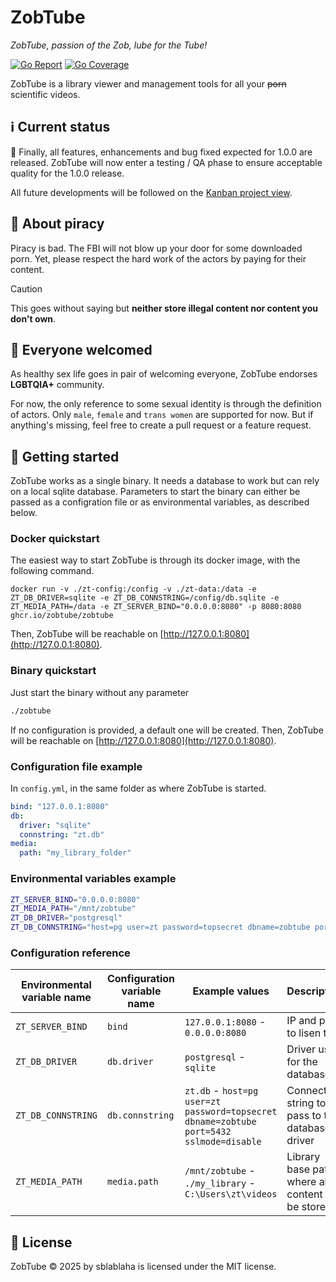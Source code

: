 # ZobTube

_ZobTube, passion of the Zob, lube for the Tube!_


[![Go Report](https://goreportcard.com/badge/github.com/zobtube/zobtube)](https://goreportcard.com/report/github.com/zobtube/zobtube)
[![Go Coverage](https://github.com/zobtube/zobtube/wiki/coverage.svg)](https://raw.githack.com/wiki/zobtube/zobtube/coverage.html)

ZobTube is a library viewer and management tools for all your ~~porn~~ scientific videos.

## :information_source: Current status

:tada: Finally, all features, enhancements and bug fixed expected for 1.0.0 are released.
ZobTube will now enter a testing / QA phase to ensure acceptable quality for the 1.0.0 release.

All future developments will be followed on the [Kanban project view](https://github.com/orgs/zobtube/projects/1).

## :cop: About piracy

Piracy is bad. The FBI will not blow up your door for some downloaded porn. Yet, please respect the hard work of the actors by paying for their content.

> [!CAUTION]
> This goes without saying but **neither store illegal content nor content you don't own**.

## :wave: Everyone welcomed

As healthy sex life goes in pair of welcoming everyone, ZobTube endorses **LGBTQIA+** community.

For now, the only reference to some sexual identity is through the definition of actors. Only `male`, `female` and `trans women` are supported for now. But if anything's missing, feel free to create a pull request or a feature request.

## :vertical_traffic_light: Getting started

ZobTube works as a single binary. It needs a database to work but can rely on a local sqlite database. Parameters to start the binary can either be passed as a configration file or as environmental variables, as described below.

### Docker quickstart

The easiest way to start ZobTube is through its docker image, with the following command.

```
docker run -v ./zt-config:/config -v ./zt-data:/data -e ZT_DB_DRIVER=sqlite -e ZT_DB_CONNSTRING=/config/db.sqlite -e ZT_MEDIA_PATH=/data -e ZT_SERVER_BIND="0.0.0.0:8080" -p 8080:8080 ghcr.io/zobtube/zobtube
```

Then, ZobTube will be reachable on [http://127.0.0.1:8080](http://127.0.0.1:8080).

### Binary quickstart

Just start the binary without any parameter

```sh
./zobtube
```

If no configuration is provided, a default one will be created.
Then, ZobTube will be reachable on [http://127.0.0.1:8080](http://127.0.0.1:8080).

### Configuration file example

In `config.yml`, in the same folder as where ZobTube is started.

```yaml
bind: "127.0.0.1:8080"
db:
  driver: "sqlite"
  connstring: "zt.db"
media:
  path: "my_library_folder"
```

### Environmental variables example

```sh
ZT_SERVER_BIND="0.0.0.0:8080"
ZT_MEDIA_PATH="/mnt/zobtube"
ZT_DB_DRIVER="postgresql"
ZT_DB_CONNSTRING="host=pg user=zt password=topsecret dbname=zobtube port=5432 sslmode=disable"
```

### Configuration reference

Environmental variable name | Configuration variable name | Example values | Description
-|-|-|-
`ZT_SERVER_BIND` | `bind` | `127.0.0.1:8080` - `0.0.0.0:8080` | IP and port to lisen to.
`ZT_DB_DRIVER` | `db.driver` | `postgresql` - `sqlite` | Driver used for the database
`ZT_DB_CONNSTRING` | `db.connstring` | `zt.db` - `host=pg user=zt password=topsecret dbname=zobtube port=5432 sslmode=disable` | Connection string to pass to the database driver
`ZT_MEDIA_PATH` | `media.path` | `/mnt/zobtube` - `./my_library` - `C:\Users\zt\videos` | Library base path, where all content will be stored.

## :page_facing_up: License

ZobTube © 2025 by sblablaha is licensed under the MIT license.
